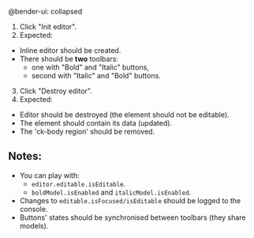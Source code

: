 @bender-ui: collapsed

1. Click "Init editor".
2. Expected:
  * Inline editor should be created.
  * There should be **two** toolbars:
    * one with "Bold" and "Italic" buttons,
    * second with "Italic" and "Bold" buttons.
3. Click "Destroy editor".
4. Expected:
  * Editor should be destroyed (the element should not be editable).
  * The element should contain its data (updated).
  * The 'ck-body region' should be removed.

## Notes:

* You can play with:
  * `editor.editable.isEditable`.
  * `boldModel.isEnabled` and `italicModel.isEnabled`.
* Changes to `editable.isFocused/isEditable` should be logged to the console.
* Buttons' states should be synchronised between toolbars (they share models).
